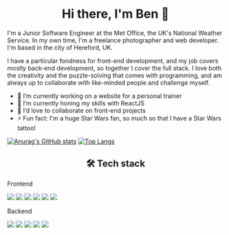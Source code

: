 ### <h1 align="center">Hi there, I'm Ben 👋</h1>

I'm a Junior Software Engineer at the Met Office, the UK's National Weather Service. In my own time, I'm a freelance photographer and web developer. I'm based in the city of Hereford, UK.

I have a particular fondness for front-end development, and my job covers mostly back-end development, so together I cover the full stack. I love both the creativity and the puzzle-solving that comes with programming, and am always up to collaborate with like-minded people and challenge myself.

- 🔭 I’m currently working on a website for a personal trainer
- 🌱 I’m currently honing my skills with ReactJS
- 👯 I’d love to collaborate on front-end projects
- ⚡ Fun fact: I'm a huge Star Wars fan, so much so that I have a Star Wars tattoo!

[![Anurag's GitHub stats](https://github-readme-stats.vercel.app/api?username=benmassey96&show_icons=true&theme=tokyonight)](https://github.com/anuraghazra/github-readme-stats) [![Top Langs](https://github-readme-stats.vercel.app/api/top-langs/?username=benmassey96&layout=compact&theme=tokyonight)](https://github.com/anuraghazra/github-readme-stats)

<h2 align="center">🛠️ Tech stack</h2>

Frontend

![](https://img.shields.io/badge/HTML5-informational?style=flat&logo=html5&logoColor=white&color=E34F26)
![](https://img.shields.io/badge/CSS3-informational?style=flat&logo=html5&logoColor=white&color=1572B6)
![](https://img.shields.io/badge/JavaScript-informational?style=flat&logo=html5&logoColor=white&color=F7DF1E)
![](https://img.shields.io/badge/PHP-informational?style=flat&logo=html5&logoColor=white&color=777BB4)
![](https://img.shields.io/badge/jQuery-informational?style=flat&logo=html5&logoColor=white&color=0769AD)
![](https://img.shields.io/badge/React-informational?style=flat&logo=html5&logoColor=white&color=61DAFB)

Backend

![](https://img.shields.io/badge/Node.js-informational?style=flat&logo=html5&logoColor=white&color=339933)
![](https://img.shields.io/badge/PostgreSQL-informational?style=flat&logo=html5&logoColor=white&color=4169E1)
![](https://img.shields.io/badge/C#-informational?style=flat&logo=html5&logoColor=white&color=239120)
![](https://img.shields.io/badge/Python-informational?style=flat&logo=html5&logoColor=white&color=3776AB)
![](https://img.shields.io/badge/Java-informational?style=flat&logo=html5&logoColor=white&color=007396)

